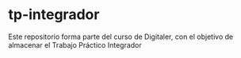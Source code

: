 # tp-integrador
Este repositorio forma parte del curso de Digitaler, con el objetivo de almacenar el Trabajo Práctico Integrador
